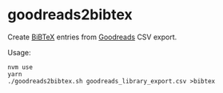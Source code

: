 # goodreads2bibtex

Create [BiBTeX](https://en.wikipedia.org/wiki/BibTeX) entries 
from [Goodreads](https://www.goodreads.com) CSV export.

Usage:

    nvm use
    yarn
    ./goodreads2bibtex.sh goodreads_library_export.csv >bibtex
